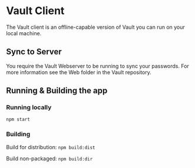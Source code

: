 # Vault Client
The Vault client is an offline-capable version of Vault you can run on your local machine.

## Sync to Server
You require the Vault Webserver to be running to sync your passwords. For more information see the Web folder in the Vault repository. 

## Running & Building the app
### Running locally
`npm start`
### Building
Build for distribution:
`npm build:dist`

Build non-packaged: `npm build:dir`
